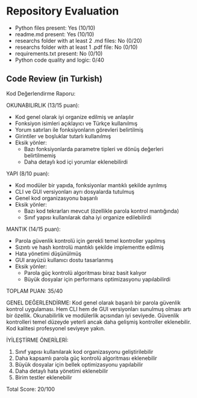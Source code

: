 
# Repository Evaluation

- Python files present: Yes (10/10)
- readme.md present: Yes (10/10)
- researchs folder with at least 2 .md files: No (0/20)
- researchs folder with at least 1 .pdf file: No (0/10)
- requirements.txt present: No (0/10)
- Python code quality and logic: 0/40

## Code Review (in Turkish)
Kod Değerlendirme Raporu:

OKUNABILIRLIK (13/15 puan):
- Kod genel olarak iyi organize edilmiş ve anlaşılır
- Fonksiyon isimleri açıklayıcı ve Türkçe kullanılmış
- Yorum satırları ile fonksiyonların görevleri belirtilmiş
- Girintiler ve boşluklar tutarlı kullanılmış
- Eksik yönler:
  * Bazı fonksiyonlarda parametre tipleri ve dönüş değerleri belirtilmemiş
  * Daha detaylı kod içi yorumlar eklenebilirdi

YAPI (8/10 puan):
- Kod modüler bir yapıda, fonksiyonlar mantıklı şekilde ayrılmış
- CLI ve GUI versiyonları ayrı dosyalarda tutulmuş
- Genel kod organizasyonu başarılı
- Eksik yönler:
  * Bazı kod tekrarları mevcut (özellikle parola kontrol mantığında)
  * Sınıf yapısı kullanılarak daha iyi organize edilebilirdi

MANTIK (14/15 puan):
- Parola güvenlik kontrolü için gerekli temel kontroller yapılmış
- Sızıntı ve hash kontrolü mantıklı şekilde implementte edilmiş 
- Hata yönetimi düşünülmüş
- GUI arayüzü kullanıcı dostu tasarlanmış
- Eksik yönler:
  * Parola güç kontrolü algoritması biraz basit kalıyor
  * Büyük dosyalar için performans optimizasyonu yapılabilirdi

TOPLAM PUAN: 35/40

GENEL DEĞERLENDİRME:
Kod genel olarak başarılı bir parola güvenlik kontrol uygulaması. Hem CLI hem de GUI versiyonları sunulmuş olması artı bir özellik. Okunabilirlik ve modülerlik açısından iyi seviyede. Güvenlik kontrolleri temel düzeyde yeterli ancak daha gelişmiş kontroller eklenebilir. Kod kalitesi profesyonel seviyeye yakın.

İYİLEŞTİRME ÖNERİLERİ:
1. Sınıf yapısı kullanılarak kod organizasyonu geliştirilebilir
2. Daha kapsamlı parola güç kontrolü algoritması eklenebilir
3. Büyük dosyalar için bellek optimizasyonu yapılabilir
4. Daha detaylı hata yönetimi eklenebilir
5. Birim testler eklenebilir

Total Score: 20/100
